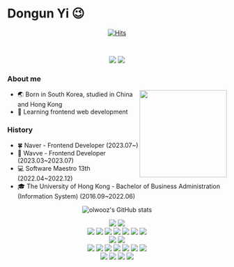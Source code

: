 # Dongun Yi 😉
<div align='center'>
  
[![Hits](https://hits.seeyoufarm.com/api/count/incr/badge.svg?url=https%3A%2F%2Fgithub.com%2Fdyi919&count_bg=%233D8CC8&title_bg=%23555555&icon=&icon_color=%23E7E7E7&title=hits)](https://github.com/olwooz)
 
<br />

<a href="mailto:ydu0919@gmail.com"><img src="https://img.shields.io/badge/Gmail-d14836?style=flat-square&logo=Gmail&logoColor=white&link=ydu0919@gmail.com"/></a>
<a href="https://velog.io/@olwooz"><img src="https://img.shields.io/badge/Velog-20C997?style=flat-square&logo=Velog&logoColor=white&link=https://velog.io/@olwooz"/></a>
  
</div>

### About me

<img align='right' height="200px" src="http://mazassumnida.wtf/api/v2/generate_badge?boj=dyi919">

- 🌏 Born in South Korea, studied in China and Hong Kong
- 🌱 Learning frontend web development

### History
- 🍀 Naver - Frontend Developer (2023.07~)
- 🌊 Wavve - Frontend Developer (2023.03~2023.07)
- 💻 Software Maestro 13th (2022.04~2022.12)
- 🎓 The University of Hong Kong - Bachelor of Business Administration (Information System) (2016.09~2022.06)

<div align='center'>
  
![olwooz's GitHub stats](https://github-readme-stats.vercel.app/api?username=olwooz&show_icons=true&theme=react)
  
<p>
  <img src="https://img.shields.io/badge/TypeScript-3178C6?style=flat-square&logo=TypeScript&logoColor=white"/>
  <img src="https://img.shields.io/badge/JavaScript-FFC81E?style=flat-square&logo=JavaScript&logoColor=white"/>
  
  <br />
  
  <img src="https://img.shields.io/badge/React-0088CC?style=flat-square&logo=React&logoColor=white"/>
  <img src="https://img.shields.io/badge/Next.js-000000?style=flat-square&logo=Next.js&logoColor=white"/>
  <img src="https://img.shields.io/badge/Zustand-eb9534?style=flat-square"/>
  <img src="https://img.shields.io/badge/Redux Saga-999999?style=flat-square&logo=Redux-Saga&logoColor=white"/>
  <img src="https://img.shields.io/badge/Tanstack Query-FF4154?style=flat-square&logo=React Query&logoColor=white"/>
  <img src="https://img.shields.io/badge/Vue.js-4FC08D?style=flat-square&logo=Vue.js&logoColor=white"/>
  
  <img src="https://img.shields.io/badge/Framer Motion-0055FF?style=flat-square&logo=Framer&logoColor=white"/>
 
  <br />
  
  <img src="https://img.shields.io/badge/Storybook-ff4785?style=flat-square&logo=Storybook&logoColor=white"/>
  <img src="https://img.shields.io/badge/Jest-c21325?style=flat-square&logo=Jest&logoColor=white"/>
  
  <br />
  
  <img src="https://img.shields.io/badge/Tailwind%20CSS-06B6D4?style=flat-square&logo=Tailwind%20CSS&logoColor=white"/>
  <img src="https://img.shields.io/badge/shadcn%2Fui-000000?style=flat-square&logo=shadcn%2Fui&logoColor=white"/>
  <img src="https://img.shields.io/badge/UnoCSS-333333?style=flat-square&logo=UnoCSS&logoColor=white"/>
  <img src="https://img.shields.io/badge/Bootstrap-7952B3?style=flat-square&logo=Bootstrap&logoColor=white"/>
  <img src="https://img.shields.io/badge/MUI-007FFF?style=flat-square&logo=MUI&logoColor=white"/>
  <img src="https://img.shields.io/badge/Chakra UI-319795?style=flat-square&logo=Chakra UI&logoColor=white"/>
  <img src="https://img.shields.io/badge/SCSS-CC6699?style=flat-square&logo=Sass&logoColor=white"/>
  
  <br />

  <img src="https://img.shields.io/badge/NestJS-E0234E?style=flat-square&logo=NestJS&logoColor=white"/>
  <img src="https://img.shields.io/badge/Node.js-339933?style=flat-square&logo=Node.js&logoColor=white"/>
  <img src="https://img.shields.io/badge/Express-000000?style=flat-square&logo=Express&logoColor=white"/>
  <img src="https://img.shields.io/badge/Python-3776ab?style=flat-square&logo=Python&logoColor=white"/>
</p>
  
</div>
